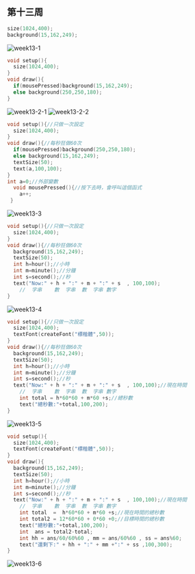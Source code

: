 ## 第十三周

```c
size(1024,400);
background(15,162,249);
```
![week13-1](https://user-images.githubusercontent.com/71545492/119076033-6fab0500-ba24-11eb-8efd-cfd8c273cc9e.png)


```c
void setup(){
  size(1024,400);
}
void draw(){
  if(mousePressed)background(15,162,249);
  else background(250,250,180);
}
```
![week13-2-1](https://user-images.githubusercontent.com/71545492/119075740-e72c6480-ba23-11eb-98b3-acd8a7bcee33.png)
![week13-2-2](https://user-images.githubusercontent.com/71545492/119075742-e85d9180-ba23-11eb-9de6-fc3683e4f74a.png)

```c
void setup(){//只做一次設定
  size(1024,400);
}
void draw(){//每秒狂做60次
  if(mousePressed)background(250,250,180);
  else background(15,162,249);
  textSize(50);
  text(a,100,100);
}
int a=0;//外部變數
  void mousePressed(){//按下去時，會呼叫這個函式
    a++;
 }
 ```
![week13-3](https://user-images.githubusercontent.com/71545492/119075829-09be7d80-ba24-11eb-8635-64aeea049cf1.png)


```c
void setup(){//只做一次設定
  size(1024,400);
}
void draw(){//每秒狂做60次
  background(15,162,249);
  textSize(50);
  int h=hour();//小時
  int m=minute();//分鐘
  int s=second();//秒
  text("Now:" + h + ":" + m + ":" + s  , 100,100);
    //  字串    數  字串  數  字串 數字
}
```
![week13-4](https://user-images.githubusercontent.com/71545492/119077642-3de76d80-ba27-11eb-8a97-d15c584abc3c.png)

```c
void setup(){//只做一次設定
  size(1024,400);
  textFont(createFont("標楷體",50));
}
void draw(){//每秒狂做60次
  background(15,162,249);
  textSize(50);
  int h=hour();//小時
  int m=minute();//分鐘
  int s=second();//秒
  text("Now:" + h + ":" + m + ":" + s  , 100,100);//現在時間
    //  字串    數  字串  數  字串 數字
    int total = h*60*60 + m*60 +s;//總秒數
    text("總秒數:"+total,100,200);
}
```
![week13-5](https://user-images.githubusercontent.com/71545492/119077523-fb259580-ba26-11eb-8745-9bc62b39c41a.png)

```c
void setup(){
  size(1024,400);
  textFont(createFont("標楷體",50));
}
void draw(){
  background(15,162,249);
  textSize(50);
  int h=hour();//小時
  int m=minute();//分鐘
  int s=second();//秒
  text("Now:" + h + ":" + m + ":" + s  , 100,100);//現在時間
    //  字串    數  字串  數  字串 數字
    int total  =  h*60*60 + m*60 +s;//現在時間的總秒數
    int total2 = 12*60*60 + 0*60 +0;//目標時間的總秒數 
    text("總秒數:"+total,100,200);
    int  ans = total2-total;
    int hh = ans/60/60%60 , mm = ans/60%60 , ss = ans%60;
    text("還剩下:" + hh + ":" + mm +":" + ss ,100,300);
}
```
![week13-6](https://user-images.githubusercontent.com/71545492/119078793-75efb000-ba29-11eb-9cc6-ca78ab461589.png)
